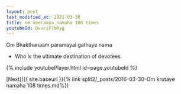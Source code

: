 ```yaml
---
layout: post
last_modified_at: 2021-03-30
title: om veeraaya namaha 108 times
youtubeId: DvvciF7bRyg
---
```

 
 
Om Bhakthanaam paramayai gathaye nama 
 
 -  Who is the ultimate destination of devotees 
 
  
 
  
 
 
 
 
 
 


{% include youtubePlayer.html id=page.youtubeId %}
 
[Next]({{ site.baseurl }}{% link  split2/_posts/2016-03-30-Om krutaye namaha 108 times.md%})
 

